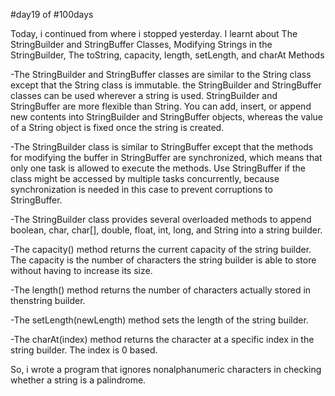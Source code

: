 #day19 of #100days

Today, i continued from where i stopped yesterday. I learnt about The StringBuilder and StringBuffer Classes, Modifying Strings in the StringBuilder, The toString, capacity, length, setLength, and charAt Methods

-The StringBuilder and StringBuffer classes are similar to the String class except that the String class is immutable.  the StringBuilder and StringBuffer classes can be used wherever a string is used. StringBuilder and StringBuffer are more flexible than String. You can add, insert, or append new contents into StringBuilder and StringBuffer objects, whereas the value of a String object is fixed once the string is created.

-The StringBuilder class is similar to StringBuffer except that the methods for modifying the buffer in StringBuffer are synchronized, which means that only one task is allowed to execute the methods. Use StringBuffer if the class might be accessed by multiple tasks concurrently, because synchronization is needed in this case to prevent corruptions to StringBuffer.

-The StringBuilder class provides several overloaded methods to append boolean, char, char[], double, float, int, long, and String into a string builder.

-The capacity() method returns the current capacity of the string builder. The capacity is the number of characters the string builder is able to store without having to increase its size.

-The length() method returns the number of characters actually stored in thenstring builder.

-The setLength(newLength) method sets the length of the string builder.

-The charAt(index) method returns the character at a specific index in the string builder. The index is 0 based.

So, i wrote a program that ignores nonalphanumeric characters in checking whether a string is a palindrome.
